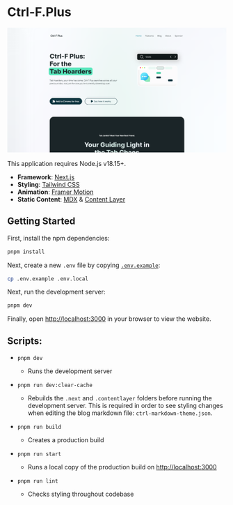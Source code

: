 # Ctrl-F.Plus

<p align="center">
  <img src="public/images/Screenshots/Ctrl-f-plus_Screenshot2.png" alt="Demo GIF">
</p>

This application requires Node.js v18.15+.
- **Framework**: [Next.js](https://nextjs.org/)
- **Styling**: [Tailwind CSS](https://tailwindcss.com)
- **Animation**: [Framer Motion](https://www.framer.com/motion/)
- **Static Content**: [MDX](https://mdxjs.com/) & [Content Layer](https://contentlayer.dev/)

## Getting Started

First, install the npm dependencies:
```bash
pnpm install
```

Next, create a new `.env` file by copying [`.env.example`](.env.example):
```bash
cp .env.example .env.local
```

Next, run the development server:

```bash
pnpm dev
```

Finally, open [http://localhost:3000](http://localhost:3000) in your browser to view the website.


## Scripts:
- `pnpm dev`
  - Runs the development server

- `pnpm run dev:clear-cache`
  - Rebuilds the `.next` and `.contentlayer` folders before running the development server. This is required in order to see styling changes when editing the blog markdown file: `ctrl-markdown-theme.json`.

- `pnpm run build`
  - Creates a production build

- `pnpm run start`
  - Runs a local copy of the production build on [http://localhost:3000](http://localhost:3000)
- `pnpm run lint`
  - Checks styling throughout codebase
